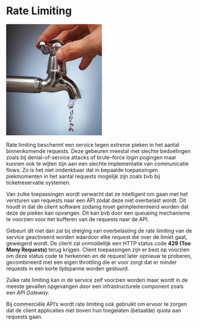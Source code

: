 # Rate Limiting

![rate-limiting-kraan](/img/rate-limiting.jpg)

Rate limiting beschermt een service tegen extreme pieken in het aantal binnenkomende requests. Deze gebeuren meestal met slechte bedoelingen zoals bij denial-of-service attacks of brute-force login pogingen maar kunnen ook te wijten zijn aan een slechte implementatie van communicatie flows. Zo is het niet ondenkbaar dat in bepaalde toepassingen piekmomenten in het aantal requests mogelijk zijn zoals bvb bij ticketreservatie systemen. 


Van zulke toepassingen wordt verwacht dat ze intelligent om gaan met het versturen van requests naar een API zodat deze niet overbelast wordt. Dit houdt in dat de client software zodanig moet geïmplementeerd worden dat deze de pieken kan opvangen. Dit kan bvb door een queueing mechanisme te voorzien voor het bufferen van de requests naar de API. 


Gebeurt dit niet dan zal bij dreiging van overbelasting de rate limiting van de service geactiveerd worden waardoor elke request die over de limiet gaat, geweigerd wordt. De client zal onmiddellijk een HTTP status code **429 (Too Many Requests)** terug krijgen. Client toepassingen zijn er best op voorzien om deze status code te herkennen en de request later opnieuw te proberen, gecombineerd met een eigen throttling die er voor zorgt dat er minder requests in een korte tijdspanne worden gestuurd. 


Zulke rate limiting kan in de service zelf voorzien worden maar wordt in de meeste gevallen opgevangen door een infrastructurele component zoals een _API Gateway_. 

Bij commerciële API’s wordt rate limiting ook gebruikt om ervoor te zorgen dat de client applicaties niet boven hun toegelaten (betaalde) quota aan requests gaan.  


